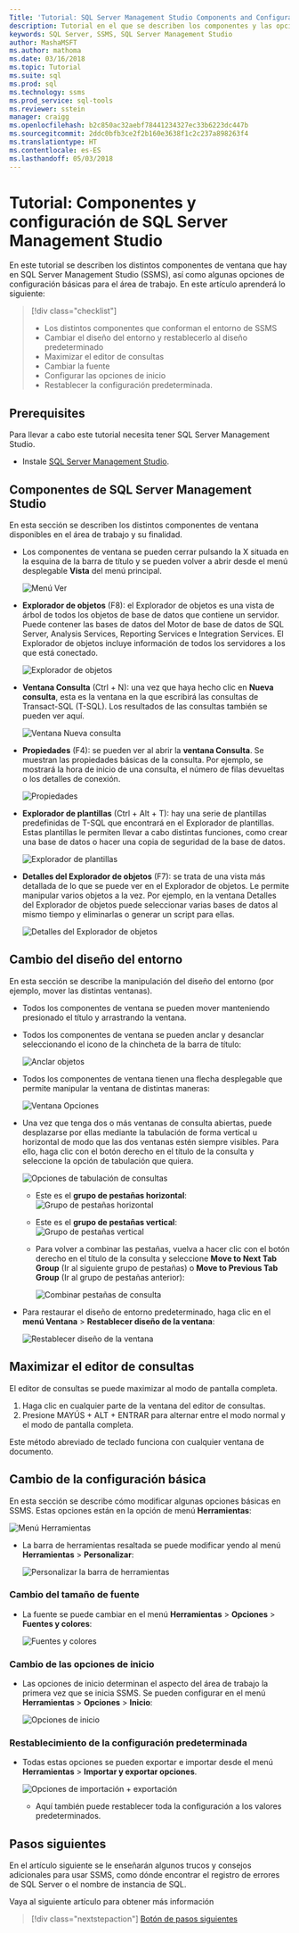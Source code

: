 ```yaml
---
Title: 'Tutorial: SQL Server Management Studio Components and Configuration'
description: Tutorial en el que se describen los componentes y las opciones de configuración básicas para su entorno de SQL Server Management Studio.
keywords: SQL Server, SSMS, SQL Server Management Studio
author: MashaMSFT
ms.author: mathoma
ms.date: 03/16/2018
ms.topic: Tutorial
ms.suite: sql
ms.prod: sql
ms.technology: ssms
ms.prod_service: sql-tools
ms.reviewer: sstein
manager: craigg
ms.openlocfilehash: b2c850ac32aebf78441234327ec33b6223dc447b
ms.sourcegitcommit: 2ddc0bfb3ce2f2b160e3638f1c2c237a898263f4
ms.translationtype: HT
ms.contentlocale: es-ES
ms.lasthandoff: 05/03/2018
---
```

# <a name="tutorial-sql-server-management-studio-components-and-configuration"></a>Tutorial: Componentes y configuración de SQL Server Management Studio
En este tutorial se describen los distintos componentes de ventana que hay en SQL Server Management Studio (SSMS), así como algunas opciones de configuración básicas para el área de trabajo. En este artículo aprenderá lo siguiente: 

> [!div class="checklist"]
> * Los distintos componentes que conforman el entorno de SSMS
> * Cambiar el diseño del entorno y restablecerlo al diseño predeterminado
> * Maximizar el editor de consultas
> * Cambiar la fuente 
> * Configurar las opciones de inicio 
> * Restablecer la configuración predeterminada. 

## <a name="prerequisites"></a>Prerequisites
Para llevar a cabo este tutorial necesita tener SQL Server Management Studio.  

- Instale [SQL Server Management Studio](https://docs.microsoft.com/en-us/sql/ssms/download-sql-server-management-studio-ssms).

## <a name="sql-server-management-studio-components"></a>Componentes de SQL Server Management Studio
En esta sección se describen los distintos componentes de ventana disponibles en el área de trabajo y su finalidad. 

- Los componentes de ventana se pueden cerrar pulsando la X situada en la esquina de la barra de título y se pueden volver a abrir desde el menú desplegable **Vista** del menú principal. 

    ![Menú Ver](media/ssms-configuration/viewmenu.png)

- **Explorador de objetos** (F8): el Explorador de objetos es una vista de árbol de todos los objetos de base de datos que contiene un servidor. Puede contener las bases de datos del Motor de base de datos de SQL Server, Analysis Services, Reporting Services e Integration Services. El Explorador de objetos incluye información de todos los servidores a los que está conectado. 
    
    ![Explorador de objetos](media/ssms-configuration/objectexplorer.png)
- **Ventana Consulta** (Ctrl + N): una vez que haya hecho clic en **Nueva consulta**, esta es la ventana en la que escribirá las consultas de Transact-SQL (T-SQL). Los resultados de las consultas también se pueden ver aquí.
    
    ![Ventana Nueva consulta](media/ssms-configuration/newquery.png)

- **Propiedades** (F4): se pueden ver al abrir la **ventana Consulta**. Se muestran las propiedades básicas de la consulta. Por ejemplo, se mostrará la hora de inicio de una consulta, el número de filas devueltas o los detalles de conexión.  

    ![Propiedades](media/ssms-configuration/properties.png)

- **Explorador de plantillas** (Ctrl + Alt + T): hay una serie de plantillas predefinidas de T-SQL que encontrará en el Explorador de plantillas. Estas plantillas le permiten llevar a cabo distintas funciones, como crear una base de datos o hacer una copia de seguridad de la base de datos. 

    ![Explorador de plantillas](media/ssms-configuration/templates.png)

- **Detalles del Explorador de objetos** (F7): se trata de una vista más detallada de lo que se puede ver en el Explorador de objetos. Le permite manipular varios objetos a la vez. Por ejemplo, en la ventana Detalles del Explorador de objetos puede seleccionar varias bases de datos al mismo tiempo y eliminarlas o generar un script para ellas. 

    ![Detalles del Explorador de objetos](media/ssms-configuration/objectexplorerdetails.PNG) 
 

    

## <a name="change-the-environmental-layout"></a>Cambio del diseño del entorno 
En esta sección se describe la manipulación del diseño del entorno (por ejemplo, mover las distintas ventanas). 

-  Todos los componentes de ventana se pueden mover manteniendo presionado el título y arrastrando la ventana. 
- Todos los componentes de ventana se pueden anclar y desanclar seleccionando el icono de la chincheta de la barra de título:
    
    ![Anclar objetos](media/ssms-configuration/pushpin.png)

- Todos los componentes de ventana tienen una flecha desplegable que permite manipular la ventana de distintas maneras: 

    ![Ventana Opciones](media/ssms-configuration/windowoptions.png)

- Una vez que tenga dos o más ventanas de consulta abiertas, puede desplazarse por ellas mediante la tabulación de forma vertical u horizontal de modo que las dos ventanas estén siempre visibles. Para ello, haga clic con el botón derecho en el título de la consulta y seleccione la opción de tabulación que quiera. 
 
    ![Opciones de tabulación de consultas](media/ssms-configuration/querytabbedoptions.png)

    - Este es el **grupo de pestañas horizontal**: ![Grupo de pestañas horizontal](media/ssms-configuration/horizontaltab.png)     
    
    - Este es el **grupo de pestañas vertical**:  
        ![Grupo de pestañas vertical](media/ssms-configuration/verticaltabgroup.png)
        

    - Para volver a combinar las pestañas, vuelva a hacer clic con el botón derecho en el título de la consulta y seleccione **Move to Next Tab Group** (Ir al siguiente grupo de pestañas) o **Move to Previous Tab Group** (Ir al grupo de pestañas anterior):
    
        ![Combinar pestañas de consulta](media/ssms-configuration/mergetabgroups.png)

- Para restaurar el diseño de entorno predeterminado, haga clic en el **menú Ventana** > **Restablecer diseño de la ventana**:
 
    ![Restablecer diseño de la ventana](media/ssms-configuration/resetwindowlayout.png)
    
## <a name="maximize-query-editor"></a>Maximizar el editor de consultas
El editor de consultas se puede maximizar al modo de pantalla completa.

1. Haga clic en cualquier parte de la ventana del editor de consultas.
2. Presione MAYÚS + ALT + ENTRAR para alternar entre el modo normal y el modo de pantalla completa. 

Este método abreviado de teclado funciona con cualquier ventana de documento. 



## <a name="change-basic-settings"></a>Cambio de la configuración básica
En esta sección se describe cómo modificar algunas opciones básicas en SSMS. Estas opciones están en la opción de menú **Herramientas**:

  ![Menú Herramientas](media/ssms-configuration/tools.png)


- La barra de herramientas resaltada se puede modificar yendo al menú **Herramientas** > **Personalizar**:

    ![Personalizar la barra de herramientas](media/ssms-configuration/toolbar.png)

### <a name="change-the-font"></a>Cambio del tamaño de fuente
- La fuente se puede cambiar en el menú **Herramientas** > **Opciones** > **Fuentes y colores**:

     ![Fuentes y colores](media/ssms-configuration/fontsandcolors.png)

### <a name="change-the-startup-options"></a>Cambio de las opciones de inicio
- Las opciones de inicio determinan el aspecto del área de trabajo la primera vez que se inicia SSMS. Se pueden configurar en el menú **Herramientas** > **Opciones** > **Inicio**:
 
    ![Opciones de inicio](media/ssms-configuration/startup.png)

### <a name="reset-settings-to-default"></a>Restablecimiento de la configuración predeterminada
- Todas estas opciones se pueden exportar e importar desde el menú **Herramientas** > **Importar y exportar opciones**. 

    ![Opciones de importación + exportación](media/ssms-configuration/settings.png)
    - Aquí también puede restablecer toda la configuración a los valores predeterminados. 


## <a name="next-steps"></a>Pasos siguientes
En el artículo siguiente se le enseñarán algunos trucos y consejos adicionales para usar SSMS, como dónde encontrar el registro de errores de SQL Server o el nombre de instancia de SQL. 

Vaya al siguiente artículo para obtener más información
> [!div class="nextstepaction"]
> [Botón de pasos siguientes](ssms-tricks.md)
 
 





